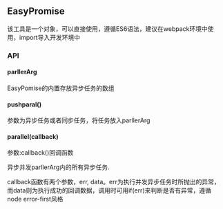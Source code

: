 ## EasyPromise

该工具是一个对象，可以直接使用，遵循ES6语法，建议在webpack环境中使用，import导入开发环境中


### API



#### parllerArg

EasyPomise的内置存放异步任务的数组





#### pushparal()

参数为异步任务或者同步任务，将任务放入parllerArg





#### parallel(callback)

参数:callback()回调函数

异步并发parllerArg内的所有异步任务.

callback函数有两个参数，err, data。err为执行并发异步任务时所抛出的异常，而data则为执行成功的回调数据，调用时可用if(err)来判断是否有异常，遵循node error-first风格
